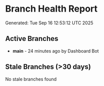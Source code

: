 # Branch Health Report
Generated: Tue Sep 16 12:53:12 UTC 2025

## Active Branches
- **main** - 24 minutes ago by Dashboard Bot

## Stale Branches (>30 days)
No stale branches found

